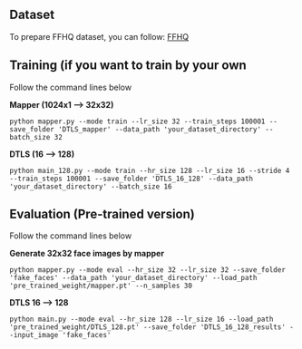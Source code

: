 ## Dataset
To prepare FFHQ dataset, you can follow: [FFHQ](https://github.com/NVlabs/ffhq-dataset)

## Training (if you want to train by your own
Follow the command lines below

**Mapper (1024x1 --> 32x32)**
```
python mapper.py --mode train --lr_size 32 --train_steps 100001 --save_folder 'DTLS_mapper' --data_path 'your_dataset_directory' --batch_size 32
```

**DTLS (16 --> 128)**
```
python main_128.py --mode train --hr_size 128 --lr_size 16 --stride 4 --train_steps 100001 --save_folder 'DTLS_16_128' --data_path 'your_dataset_directory' --batch_size 16
```



## Evaluation (Pre-trained version)

Follow the command lines below

**Generate 32x32 face images by mapper**
```
python mapper.py --mode eval --hr_size 32 --lr_size 32 --save_folder 'fake_faces' --data_path 'your_dataset_directory' --load_path 'pre_trained_weight/mapper.pt' --n_samples 30
```

**DTLS 16 --> 128**
```
python main.py --mode eval --hr_size 128 --lr_size 16 --load_path 'pre_trained_weight/DTLS_128.pt' --save_folder 'DTLS_16_128_results' --input_image 'fake_faces'
```

